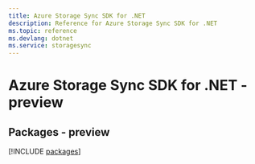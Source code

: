 ```yaml
---
title: Azure Storage Sync SDK for .NET
description: Reference for Azure Storage Sync SDK for .NET
ms.topic: reference
ms.devlang: dotnet
ms.service: storagesync
---
```

# Azure Storage Sync SDK for .NET - preview
## Packages - preview
[!INCLUDE [packages](storage-sync-index.md)]

